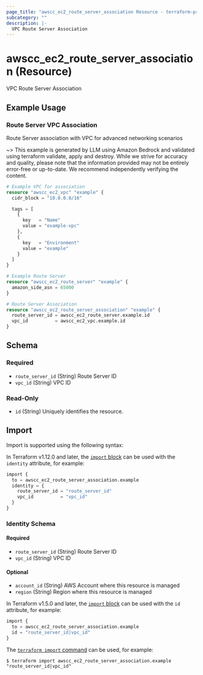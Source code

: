 ```yaml
---
page_title: "awscc_ec2_route_server_association Resource - terraform-provider-awscc"
subcategory: ""
description: |-
  VPC Route Server Association
---
```


# awscc_ec2_route_server_association (Resource)

VPC Route Server Association

## Example Usage

### Route Server VPC Association
Route Server association with VPC for advanced networking scenarios

~> This example is generated by LLM using Amazon Bedrock and validated using terraform validate, apply and destroy. While we strive for accuracy and quality, please note that the information provided may not be entirely error-free or up-to-date. We recommend independently verifying the content.

```terraform
# Example VPC for association
resource "awscc_ec2_vpc" "example" {
  cidr_block = "10.0.0.0/16"

  tags = [
    {
      key   = "Name"
      value = "example-vpc"
    },
    {
      key   = "Environment"
      value = "example"
    }
  ]
}

# Example Route Server
resource "awscc_ec2_route_server" "example" {
  amazon_side_asn = 65000
}

# Route Server Association
resource "awscc_ec2_route_server_association" "example" {
  route_server_id = awscc_ec2_route_server.example.id
  vpc_id          = awscc_ec2_vpc.example.id
}
```

<!-- schema generated by tfplugindocs -->
## Schema

### Required

- `route_server_id` (String) Route Server ID
- `vpc_id` (String) VPC ID

### Read-Only

- `id` (String) Uniquely identifies the resource.

## Import

Import is supported using the following syntax:

In Terraform v1.12.0 and later, the [`import` block](https://developer.hashicorp.com/terraform/language/import) can be used with the `identity` attribute, for example:

```terraform
import {
  to = awscc_ec2_route_server_association.example
  identity = {
    route_server_id = "route_server_id"
    vpc_id          = "vpc_id"
  }
}
```

<!-- schema generated by tfplugindocs -->
### Identity Schema

#### Required

- `route_server_id` (String) Route Server ID
- `vpc_id` (String) VPC ID

#### Optional

- `account_id` (String) AWS Account where this resource is managed
- `region` (String) Region where this resource is managed

In Terraform v1.5.0 and later, the [`import` block](https://developer.hashicorp.com/terraform/language/import) can be used with the `id` attribute, for example:

```terraform
import {
  to = awscc_ec2_route_server_association.example
  id = "route_server_id|vpc_id"
}
```

The [`terraform import` command](https://developer.hashicorp.com/terraform/cli/commands/import) can be used, for example:

```shell
$ terraform import awscc_ec2_route_server_association.example "route_server_id|vpc_id"
```

